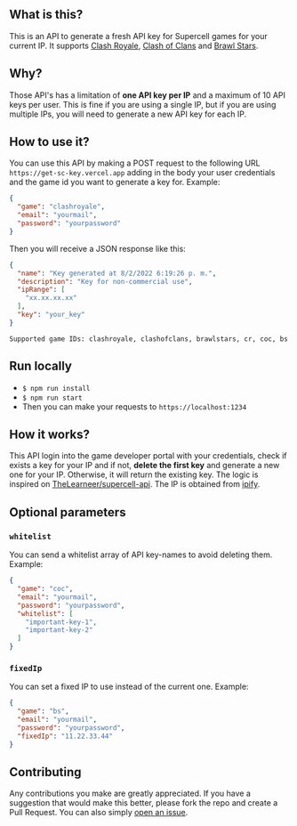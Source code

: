## What is this?

This is an API to generate a fresh API key for Supercell games for your current IP. It supports [Clash Royale](https://developer.clashroyale.com), [Clash of Clans](https://developer.clashofclans.com) and [Brawl Stars](https://developer.brawlstars.com).

## Why?

Those API's has a limitation of **one API key per IP** and a maximum of 10 API keys per user. This is fine if you are using a single IP, but if you are using multiple IPs, you will need to generate a new API key for each IP.

## How to use it?

You can use this API by making a POST request to the following URL `https://get-sc-key.vercel.app` adding in the body your user credentials and the game id you want to generate a key for. Example:
```json
{
  "game": "clashroyale",
  "email": "yourmail",
  "password": "yourpassword"
}
```
Then you will receive a JSON response like this: 
```json
{
  "name": "Key generated at 8/2/2022 6:19:26 p. m.",
  "description": "Key for non-commercial use",
  "ipRange": [
    "xx.xx.xx.xx"
  ],
  "key": "your_key"
}
```
    Supported game IDs: clashroyale, clashofclans, brawlstars, cr, coc, bs

## Run locally
- `$ npm run install`
- `$ npm run start`
- Then you can make your requests to `https://localhost:1234`

## How it works?

This API login into the game developer portal with your credentials, check if exists a key for your IP and if not, **delete the first key** and generate a new one for your IP. Otherwise, it will return the existing key. The logic is inspired on [TheLearneer/supercell-api](https://github.com/TheLearneer/supercell-api). The IP is obtained from [ipify](https://api.ipify.org/).

## Optional parameters
### `whitelist`
You can send a whitelist array of API key-names to avoid deleting them. Example:
```json
{
  "game": "coc",
  "email": "yourmail",
  "password": "yourpassword",
  "whitelist": [
    "important-key-1",
    "important-key-2"
  ]
}
```

### `fixedIp`
You can set a fixed IP to use instead of the current one. Example:
```json
{
  "game": "bs",
  "email": "yourmail",
  "password": "yourpassword",
  "fixedIp": "11.22.33.44"
}
```

## Contributing

Any contributions you make are greatly appreciated. If you have a suggestion that would make this better, please fork the repo and create a Pull Request. You can also simply [open an issue](https://github.com/marsidev/get-sc-key/issues/new).
